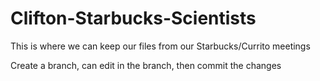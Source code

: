 # Clifton-Starbucks-Scientists
This is where we can keep our files from our Starbucks/Currito meetings

Create a branch, can edit in the branch, then commit the changes
